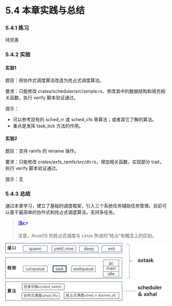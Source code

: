 # 5.4 本章实践与总结

### 5.4.1 练习

待完善

### 5.4.2 实验

#### 实验1

题目：把协作式调度算法改造为抢占式调度算法。

要求：只能修改 crates/scheduler/src/simple.rs，修改其中的数据结构和填充相关函数，执行 verify 脚本验证通过。

提示：

- 可以参考现有的 sched_rr 或 sched_cfs 等算法；或者其它了解的算法。
- 重点是发挥 task_tick 方法的作用。

#### 实验2

题目：支持 ramfs 的 rename 操作。

要求：只能修改 crates/axfs_ramfs/src/dir.rs，增加相关函数，实现部分 trait，执行 verify 脚本验证通过。

提示：无

### 5.4.3 总结

通过本章学习，建立了基础的调度框架，引入三个系统任务辅助任务管理。目前可以基于最简单的协作式和抢占式调度算法，支持多任务。

> <font color=blue>**注👉**</font>
>
> 注意，ArceOS 的抢占式调度与 Linux 所说的”抢占”有概念上的区别。

<img src="./img/img5_17.png" alt="image-20230911113912689" style="zoom:50%;" />
